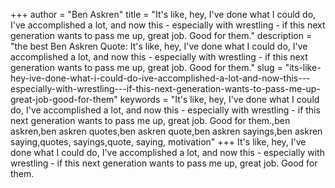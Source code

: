 +++
author = "Ben Askren"
title = "It's like, hey, I've done what I could do, I've accomplished a lot, and now this - especially with wrestling - if this next generation wants to pass me up, great job. Good for them."
description = "the best Ben Askren Quote: It's like, hey, I've done what I could do, I've accomplished a lot, and now this - especially with wrestling - if this next generation wants to pass me up, great job. Good for them."
slug = "its-like-hey-ive-done-what-i-could-do-ive-accomplished-a-lot-and-now-this---especially-with-wrestling---if-this-next-generation-wants-to-pass-me-up-great-job-good-for-them"
keywords = "It's like, hey, I've done what I could do, I've accomplished a lot, and now this - especially with wrestling - if this next generation wants to pass me up, great job. Good for them.,ben askren,ben askren quotes,ben askren quote,ben askren sayings,ben askren saying,quotes, sayings,quote, saying, motivation"
+++
It's like, hey, I've done what I could do, I've accomplished a lot, and now this - especially with wrestling - if this next generation wants to pass me up, great job. Good for them.
